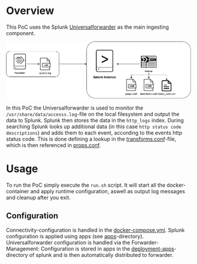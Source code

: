 # Overview
This PoC uses the Splunk [Universalforwarder](https://www.splunk.com/en_us/download/universal-forwarder.html) as the main ingesting component.

![Overview](docs/overview.png)

In this PoC the Universalforwarder is used to monitor the `/usr/share/data/accesss.log`-file on the local filesystem and output the data to Splunk.
Splunk then stores the data in the `http_logs` index. During searching Splunk looks up additional data (in this case `http status code descriptions`) and adds them to each event, according to the events http status code.
This is done defining a lookup in the [transforms.conf](splunk/etc/apps/http_status_code_lookup_TA/default/transforms.conf)-file, which is then referenced in [props.conf](splunk/etc/apps/http_status_code_lookup_TA/default/props.conf).

# Usage
To run the PoC simply execute the `run.sh` script. It will start all the docker-container and apply runtime configuration, aswell as output log messages and cleanup after you exit.
## Configuration
Connectivity-configuration is handled in the [docker-compose.yml](docker-compose.yml).
Splunk configuration is applied using apps (see [apps](splunk/etc/apps)-directory).
Universalforwarder configuration is handled via the Forwarder-Management: Configuration is stored in apps in the [deployment-apps](splunk/etc/deployment-apps)-directory of splunk and is then automatically distributed to forwarder.
